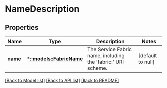 # NameDescription

## Properties
Name | Type | Description | Notes
------------ | ------------- | ------------- | -------------
**name** | [***::models::FabricName**](FabricName.md) | The Service Fabric name, including the &#39;fabric:&#39; URI scheme. | [default to null]

[[Back to Model list]](../README.md#documentation-for-models) [[Back to API list]](../README.md#documentation-for-api-endpoints) [[Back to README]](../README.md)


